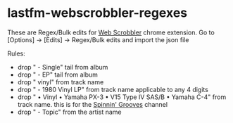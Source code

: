 # lastfm-webscrobbler-regexes

These are Regex/Bulk edits for [Web Scrobbler](https://chromewebstore.google.com/detail/web-scrobbler/hhinaapppaileiechjoiifaancjggfjm) chrome extension.
Go to [Options] -> [Edits] -> Regex/Bulk edits and import the json file

Rules:
- drop " - Single" tail from album
- drop " - EP" tail from album
- drop " vinyl" from track name
- drop " - 1980 Vinyl LP" from track name applicable to any 4 digits
- drop " • Vinyl • Yamaha PX-3 • V15 Type IV SAS/B • Yamaha C-4" from track name. this is for the [Spinnin' Grooves](https://www.youtube.com/@spinningrooves839) channel
- drop " - Topic" from the artist name
